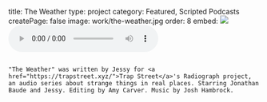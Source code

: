 title: The Weather
type: project
category: Featured, Scripted Podcasts
createPage: false
image: work/the-weather.jpg
order: 8
embed: <img src="{{siteBase}}/work/the-weather.jpg"><audio src="{{siteBase}}/work/the-weather.mp3" controls>

~~~

"The Weather" was written by Jessy for <a href="https://trapstreet.xyz/">Trap Street</a>'s Radiograph project, an audio series about strange things in real places. Starring Jonathan Baude and Jessy. Editing by Amy Carver. Music by Josh Hambrock.
